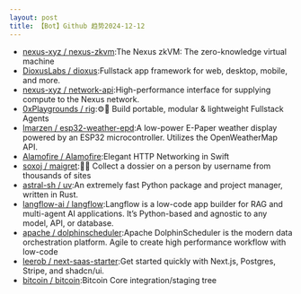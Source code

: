 ```yaml
---
layout: post
title: 【Bot】Github 趋势2024-12-12
---
```


* [nexus-xyz / nexus-zkvm](https://github.com/nexus-xyz/nexus-zkvm):The Nexus zkVM: The zero-knowledge virtual machine
* [DioxusLabs / dioxus](https://github.com/DioxusLabs/dioxus):Fullstack app framework for web, desktop, mobile, and more.
* [nexus-xyz / network-api](https://github.com/nexus-xyz/network-api):High-performance interface for supplying compute to the Nexus network.
* [0xPlaygrounds / rig](https://github.com/0xPlaygrounds/rig):⚙️🦀 Build portable, modular & lightweight Fullstack Agents
* [lmarzen / esp32-weather-epd](https://github.com/lmarzen/esp32-weather-epd):A low-power E-Paper weather display powered by an ESP32 microcontroller. Utilizes the OpenWeatherMap API.
* [Alamofire / Alamofire](https://github.com/Alamofire/Alamofire):Elegant HTTP Networking in Swift
* [soxoj / maigret](https://github.com/soxoj/maigret):🕵️‍♂️ Collect a dossier on a person by username from thousands of sites
* [astral-sh / uv](https://github.com/astral-sh/uv):An extremely fast Python package and project manager, written in Rust.
* [langflow-ai / langflow](https://github.com/langflow-ai/langflow):Langflow is a low-code app builder for RAG and multi-agent AI applications. It’s Python-based and agnostic to any model, API, or database.
* [apache / dolphinscheduler](https://github.com/apache/dolphinscheduler):Apache DolphinScheduler is the modern data orchestration platform. Agile to create high performance workflow with low-code
* [leerob / next-saas-starter](https://github.com/leerob/next-saas-starter):Get started quickly with Next.js, Postgres, Stripe, and shadcn/ui.
* [bitcoin / bitcoin](https://github.com/bitcoin/bitcoin):Bitcoin Core integration/staging tree
